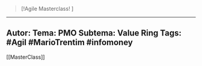 
 >[!Agile Masterclass! ]
---
Autor: 
Tema: PMO 
Subtema: Value Ring
Tags: #Agil #MarioTrentim #infomoney 
---
[[MasterClass]]
